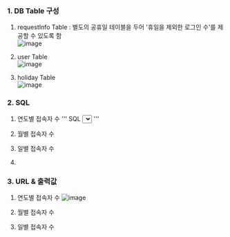 ### 1. DB Table 구성

1. requestInfo Table
: 별도의 공휴일 테이블을 두어 '휴일을 제외한 로그인 수'를 제공할 수 있도록 함  
![image](https://user-images.githubusercontent.com/75845861/131637509-ad72164c-0d02-4a42-9248-b7ca256cb2e0.png)

2. user Table  
![image](https://user-images.githubusercontent.com/75845861/131637436-e8f092e0-dd78-4997-b619-0160108bc12d.png)

3. holiday Table  
![image](https://user-images.githubusercontent.com/75845861/131614208-b18fbc87-0918-4982-ad73-dc7d41b98dce.png)

### 2. SQL
1. 연도별 접속자 수
''' SQL
    <select id="selectLoginYear" parameterType="string" resultType="hashMap">
        select distinct count(*) as yearCnt
        from statistc.requestinfo
        where requestCode = 'L' and left(createDate, 2) = #{year};
    </select>
'''

2. 월별 접속자 수

3. 일별 접속자 수
4. 

### 3. URL & 출력값
1. 연도별 접속자 수
![image](https://user-images.githubusercontent.com/75845861/131642337-dff09b8d-ab89-4492-910b-81502f3a7694.png)

2. 월별 접속자 수

3. 일별 접속자 수
